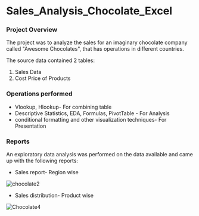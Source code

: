 # Sales_Analysis_Chocolate_Excel

### Project Overview

The project was to analyze the sales for an imaginary chocolate company called "Awesome Chocolates", that has operations in different countries.

The source data contained 2 tables:

1. Sales Data
2. Cost Price of Products

### Operations performed
- Vlookup, Hlookup- For combining table
- Descriptive Statistics, EDA, Formulas, PivotTable - For Analysis
- conditional formatting and other visualization techniques- For Presentation

### Reports

An exploratory data analysis was performed on the data available and came up with the following reports:

- Sales report- Region wise

![chocolate2](https://github.com/nadirquamer/Sales_Analysis_Chocolate_Excel/assets/46354703/1b1b640d-1925-4fde-94d5-0cbbe59c6fd5)

- Sales distribution- Product wise

![Chocolate4](https://github.com/nadirquamer/Sales_Analysis_Chocolate_Excel/assets/46354703/c629ff5c-2274-4b90-9f9e-0b755066f311)





